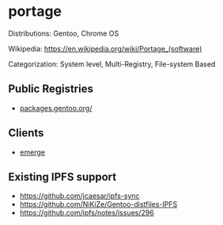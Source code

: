 # portage

Distributions: Gentoo, Chrome OS

Wikipedia: https://en.wikipedia.org/wiki/Portage_(software)

Categorization: System level, Multi-Registry, File-system Based

## Public Registries

- [packages.gentoo.org/](https://packages.gentoo.org/)

## Clients

- [emerge](https://en.wikipedia.org/wiki/Portage_(software)#Emerge)

## Existing IPFS support

- https://github.com/jcaesar/ipfs-sync
- https://github.com/NiKiZe/Gentoo-distfiles-IPFS
- https://github.com/ipfs/notes/issues/296
